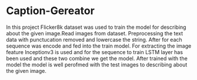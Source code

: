 # Caption-Gereator
  In this project Flicker8k dataset was used to train the model for describing about the given image.Read images from dataset.
  Preprocessing the text data with punctucation removed and lowercase the string.
  After for each sequence was encode and fed into the train model.
  For extracting the image feature Inceptionv3 is used and for the sequence to train LSTM layer has been used and these two combine we get the model.
  After trained with the model the model is well perofmed with the test images to describing about the given image.
